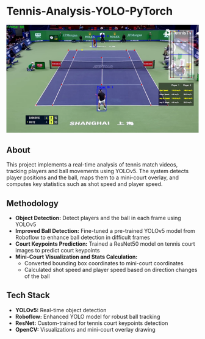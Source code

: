 # Tennis-Analysis-YOLO-PyTorch
![Output video frame image](output_videos/output_img_2.png)

## About
This project implements a real-time analysis of tennis match videos, tracking players and ball movements using YOLOv5. The system detects player positions and the ball, maps them to a mini-court overlay, and computes key statistics such as shot speed and player speed.

## Methodology
* **Object Detection:** Detect players and the ball in each frame using YOLOv5
* **Improved Ball Detection:** Fine-tuned a pre-trained YOLOv5 model from Roboflow to enhance ball detection in difficult frames
* **Court Keypoints Prediction:** Trained a ResNet50 model on tennis court images to predict court keypoints
* **Mini-Court Visualization and Stats Calculation:**
  - Converted bounding box coordinates to mini-court coordinates
  - Calculated shot speed and player speed based on direction changes of the ball

## Tech Stack
* **YOLOv5:** Real-time object detection
* **Roboflow:** Enhanced YOLO model for robust ball tracking
* **ResNet:** Custom-trained for tennis court keypoints detection
* **OpenCV:** Visualizations and mini-court overlay drawing
